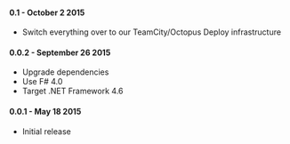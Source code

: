 #### 0.1 - October 2 2015
* Switch everything over to our TeamCity/Octopus Deploy infrastructure

#### 0.0.2 - September 26 2015
* Upgrade dependencies
* Use F# 4.0
* Target .NET Framework 4.6

#### 0.0.1 - May 18 2015
* Initial release
